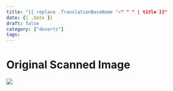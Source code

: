 ```yaml
---
title: "{{ replace .TranslationBaseName "-" " " | title }}"
date: {{ .Date }}
draft: false
category: ["deserts"]
tags:
---
```


# 

# Original Scanned Image

![](/static/deserts/.png)